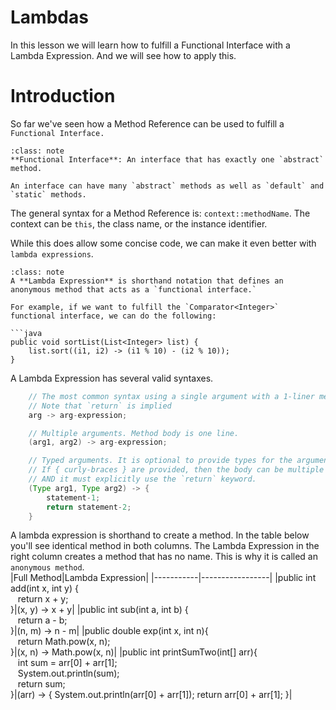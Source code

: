 # Lambdas

In this lesson we will learn how to fulfill a Functional Interface with a Lambda Expression.
And we will see how to apply this.

# Introduction
So far we've seen how a Method Reference can be used to fulfill a `Functional Interface.`  

```{admonition} Functional Interface
:class: note
**Functional Interface**: An interface that has exactly one `abstract` method.  

An interface can have many `abstract` methods as well as `default` and `static` methods.  
```

The general syntax for a Method Reference is: `context::methodName`.  The context can be `this`, the class name, or the instance identifier.  

While this does allow some concise code, we can make it even better with `lambda expressions`.  

```{admonition} Lambda Expression
:class: note
A **Lambda Expression** is shorthand notation that defines an anonymous method that acts as a `functional interface.`  

For example, if we want to fulfill the `Comparator<Integer>` functional interface, we can do the following:  

```java
public void sortList(List<Integer> list) {
    list.sort((i1, i2) -> (i1 % 10) - (i2 % 10));
}
```

A Lambda Expression has several valid syntaxes.   
```java
    // The most common syntax using a single argument with a 1-liner method body.
    // Note that `return` is implied
    arg -> arg-expression;

    // Multiple arguments. Method body is one line.
    (arg1, arg2) -> arg-expression;

    // Typed arguments. It is optional to provide types for the arguments.
    // If { curly-braces } are provided, then the body can be multiple lines
    // AND it must explicitly use the `return` keyword.
    (Type arg1, Type arg2) -> { 
        statement-1;
        return statement-2;
    }
```

A lambda expression is shorthand to create a method. In the table below you'll see identical method in both columns. The Lambda Expression in the right column creates a method that has no name. This is why it is called an `anonymous method`.    
|Full Method|Lambda Expression|
|-----------|-----------------|
|public int add(int x, int y) {<br>&nbsp;&nbsp;&nbsp;return x + y;<br>}|(x, y) -> x + y|
|public int sub(int a, int b) {<br>&nbsp;&nbsp;&nbsp;return a - b;<br>}|(n, m) -> n - m|
|public double exp(int x, int n){<br>&nbsp;&nbsp;&nbsp;return Math.pow(x, n);<br>}|(x, n) -> Math.pow(x, n)|
|public int printSumTwo(int[] arr){<br>&nbsp;&nbsp;&nbsp;int sum = arr[0] + arr[1];<br>&nbsp;&nbsp;&nbsp;System.out.println(sum);<br>&nbsp;&nbsp;&nbsp;return sum;<br>}|(arr) -> { System.out.println(arr[0] + arr[1]); return arr[0] + arr[1]; }|

